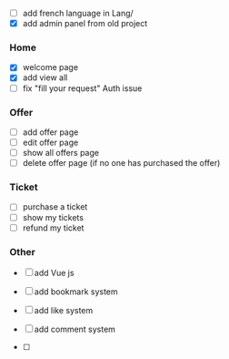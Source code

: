 - [ ] add french language in Lang/
- [x] add admin panel from old project 

### Home
- [x] welcome page
- [x] add view all
- [ ] fix "fill your request" Auth issue

### Offer
- [ ] add offer page
- [ ] edit offer page
- [ ] show all offers page
- [ ] delete offer page (if no one has purchased the offer)

### Ticket
- [ ] purchase a ticket
- [ ] show my tickets
- [ ] refund my ticket

### Other
- [ ] add Vue js
- [ ] add bookmark system
- [ ] add like system
- [ ] add comment system

- [ ] 
